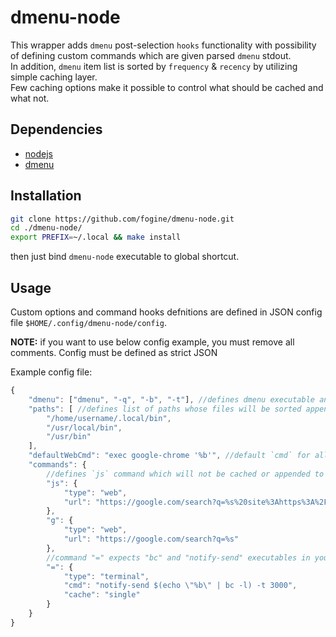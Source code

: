 # dmenu-node

This wrapper adds `dmenu` post-selection `hooks` functionality with possibility of defining custom commands which are given parsed `dmenu` stdout.  
In addition, `dmenu` item list is sorted by `frequency` & `recency` by utilizing simple caching layer.  
Few caching options make it possible to control what should be cached and what not.  

## Dependencies

* [nodejs](https://nodejs.org/en/download/)
* [dmenu](https://aur.archlinux.org/packages/dmenu2/)

## Installation 

````bash
git clone https://github.com/fogine/dmenu-node.git
cd ./dmenu-node/
export PREFIX=~/.local && make install
````

then just bind `dmenu-node` executable to global shortcut.

## Usage

Custom options and command hooks defnitions are defined in JSON config file `$HOME/.config/dmenu-node/config`.  

**NOTE:** if you want to use below config example, you must remove all comments. Config must be defined as strict JSON

Example config file:

````js
{
    "dmenu": ["dmenu", "-q", "-b", "-t"], //defines dmenu executable and its options
    "paths": [ //defines list of paths whose files will be sorted appended to dmenu item list
        "/home/username/.local/bin",
        "/usr/local/bin",
        "/usr/bin"
    ],
    "defaultWebCmd": "exec google-chrome '%b'", //default `cmd` for all `commands` of type `web`
    "commands": {
        //defines `js` command which will not be cached or appended to dmenu item list. If you type "js hasOwnProperty" and terminate dmenu with "ENTER", you will be presented with 'Object.hasOwnProperty' documentation page in `google-chrome` browser
        "js": {
            "type": "web",
            "url": "https://google.com/search?q=%s%20site%3Ahttps%3A%2F%2Fdeveloper.mozilla.org&btnI"
        },
        "g": {
            "type": "web",
            "url": "https://google.com/search?q=%s"
        },
        //command "=" expects "bc" and "notify-send" executables in your "path". If you type: "= 1+2", result "3" will be shown as popup notification
        "=": {
            "type": "terminal",
            "cmd": "notify-send $(echo \"%b\" | bc -l) -t 3000",
            "cache": "single"
        }
    }
}
````
